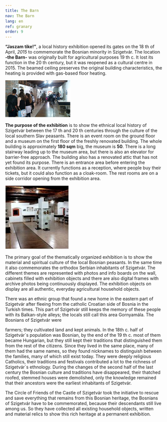 ```yaml
---
title: The Barn
nav: The Barn
lang: en
ref: granary
order: 9
---
```


__“Jaszam tike!”__, a local history exhibition opened its gates on the 18 th of April, _2015_
to commemorate the Bosnian minority in Szigetvár.
The location __-the Barn-__ was originally built for agricultural purposes 19 th c. It lost
its function in the 20 th century, but it was reopened as a cultural centre in 2015.
The beamed ceiling preserves the original building characteristics, the heating is
provided with gas-based floor heating.

![Exhibition room](../assets/img/sections/granary/7.projekt2_content.jpg)

__The purpose of the exhibition__ is to show the ethnical local history of Szigetvár
between the 17 th and 20 th centuries through the culture of the local southern Slav
peasants.
There is an event room on the ground floor and a museum on the first floor of the
freshly renovated building. The whole building is approximately __180 sqm__ big, the
museum is __50__. There is a long stairway leading up to the museum area, but there is
also an elevator for barrier-free approach. The building also has a renovated attic
that has not yet found its purpose. There is an entrance area before entering the
exhibition area. It currently functions as a reception, where people buy their
tickets, but it could also function as a cloak-room. The rest rooms are on a side
corridor opening from the exhibition area.

![Corridor](../assets/img/sections/granary/7.projekt3.jpg)

The primary goal of the thematically
organized exhibition is to show the material and spiritual culture of the local
Bosnian peasants. In the same time it also commemorates the orthodox Serbian
inhabitants of Szigetvár. The different themes are represented with photos and
info boards on the wall, cabinets filled with exhibition objects and there are also
digital frames with archive photos being continuously displayed.
The exhibition objects on display are all authentic, everyday agricultural
household objects.

There was an ethnic group that found a new home in the eastern part of Szigetvár
after fleeing from the catholic Croatian side of Bosnia in the Turkish times. This
part of Szigetvár still keeps the memory of these people with its Balkan-style
alleys; the locals still call this area Gornyamála. The Bosnians of Szigetvár were

farmers; they cultivated land and kept animals. In the 18th c. half of Szigetvár´s
population was Bosnian, by the end of the 19 th c. most of them became Hungarian,
but they still kept their traditions that distinguished them from the rest of the
citizens. Since they lived in the same place, many of them had the same names, so
they found nicknames to distinguish between the families, many of which still exist
today. They were deeply religious Catholics, their traditions and festivals
contributed a lot to the richness of Szigetvár´s ethnology. During the changes of the
second half of the last century the Bosnian culture and traditions have
disappeared, their thatched roofed, stemmed houses were demolished, only the
knowledge remained that their ancestors were the earliest inhabitants of
Szigetvár.

The Circle of Friends of the Castle of Szigetvár took the initiative to rescue and save
everything that remains from this Bosnian heritage, the Bosnians of Szigetvár have
to be commemorated, because their descendants still live among us. So they have
collected all existing household objects, written and material relics to show this
rich heritage at a permanent exhibition.
